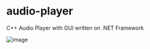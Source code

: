 # audio-player
C++ Audio Player with GUI written on .NET Framework

![image](https://github.com/DevRadion/audio-player/assets/33360149/df00ff62-b894-4133-abd8-ba9a6ad9b03a)
